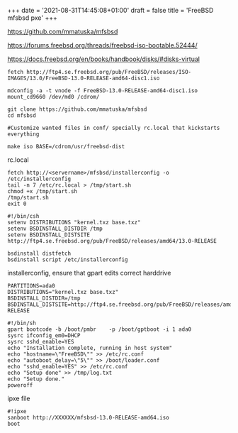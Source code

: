+++
date = '2021-08-31T14:45:08+01:00'
draft = false
title = 'FreeBSD mfsbsd pxe'
+++
<!-- wp:paragraph -->
<p><a href="https://github.com/mmatuska/mfsbsd">https://github.com/mmatuska/mfsbsd</a></p>
<!-- /wp:paragraph -->

<!-- wp:paragraph -->
<p><a href="https://forums.freebsd.org/threads/freebsd-iso-bootable.52444/">https://forums.freebsd.org/threads/freebsd-iso-bootable.52444/</a></p>
<!-- /wp:paragraph -->

<!-- wp:paragraph -->
<p><a href="https://docs.freebsd.org/en/books/handbook/disks/#disks-virtual">https://docs.freebsd.org/en/books/handbook/disks/#disks-virtual</a></p>
<!-- /wp:paragraph -->

<!-- wp:code -->
<pre class="wp-block-code"><code>fetch http://ftp4.se.freebsd.org/pub/FreeBSD/releases/ISO-IMAGES/13.0/FreeBSD-13.0-RELEASE-amd64-disc1.iso

mdconfig -a -t vnode -f <meta charset="utf-8">FreeBSD-13.0-RELEASE-amd64-disc1.iso
mount_cd9660 /dev/md0 /cdrom/

<meta charset="utf-8">git clone https://github.com/mmatuska/mfsbsd
cd mfsbsd

#Customize wanted files in conf/ specially rc.local that kickstarts everything

make iso BASE=/cdrom/usr/freebsd-dist
</code></pre>
<!-- /wp:code -->

<!-- wp:paragraph -->
<p>rc.local</p>
<!-- /wp:paragraph -->

<!-- wp:code -->
<pre class="wp-block-code"><code>fetch http://&lt;servername&gt;/mfsbsd/installerconfig -o /etc/installerconfig
tail -n 7 /etc/rc.local &gt; /tmp/start.sh
chmod +x /tmp/start.sh
/tmp/start.sh 
exit 0

#!/bin/csh
setenv DISTRIBUTIONS "kernel.txz base.txz"
setenv BSDINSTALL_DISTDIR /tmp
setenv BSDINSTALL_DISTSITE http://ftp4.se.freebsd.org/pub/FreeBSD/releases/amd64/13.0-RELEASE

bsdinstall distfetch 
bsdinstall script /etc/installerconfig</code></pre>
<!-- /wp:code -->

<!-- wp:paragraph -->
<p>installerconfig, ensure that gpart edits correct harddrive</p>
<!-- /wp:paragraph -->

<!-- wp:code -->
<pre class="wp-block-code"><code>PARTITIONS=ada0
DISTRIBUTIONS="kernel.txz base.txz"
BSDINSTALL_DISTDIR=/tmp
BSDINSTALL_DISTSITE=http://ftp4.se.freebsd.org/pub/FreeBSD/releases/amd64/13.0-RELEASE

#!/bin/sh
gpart bootcode -b /boot/pmbr    -p /boot/gptboot -i 1 ada0
sysrc ifconfig_em0=DHCP
sysrc sshd_enable=YES
echo "Installation complete, running in host system"
echo "hostname=\"FreeBSD\"" &gt;&gt; /etc/rc.conf
echo "autoboot_delay=\"5\"" &gt;&gt; /boot/loader.conf
echo "sshd_enable=YES" &gt;&gt; /etc/rc.conf
echo "Setup done" &gt;&gt; /tmp/log.txt
echo "Setup done."
poweroff</code></pre>
<!-- /wp:code -->

<!-- wp:paragraph -->
<p>ipxe file</p>
<!-- /wp:paragraph -->

<!-- wp:code -->
<pre class="wp-block-code"><code>#!ipxe
sanboot http://XXXXXX/mfsbsd-13.0-RELEASE-amd64.iso
boot</code></pre>
<!-- /wp:code -->
